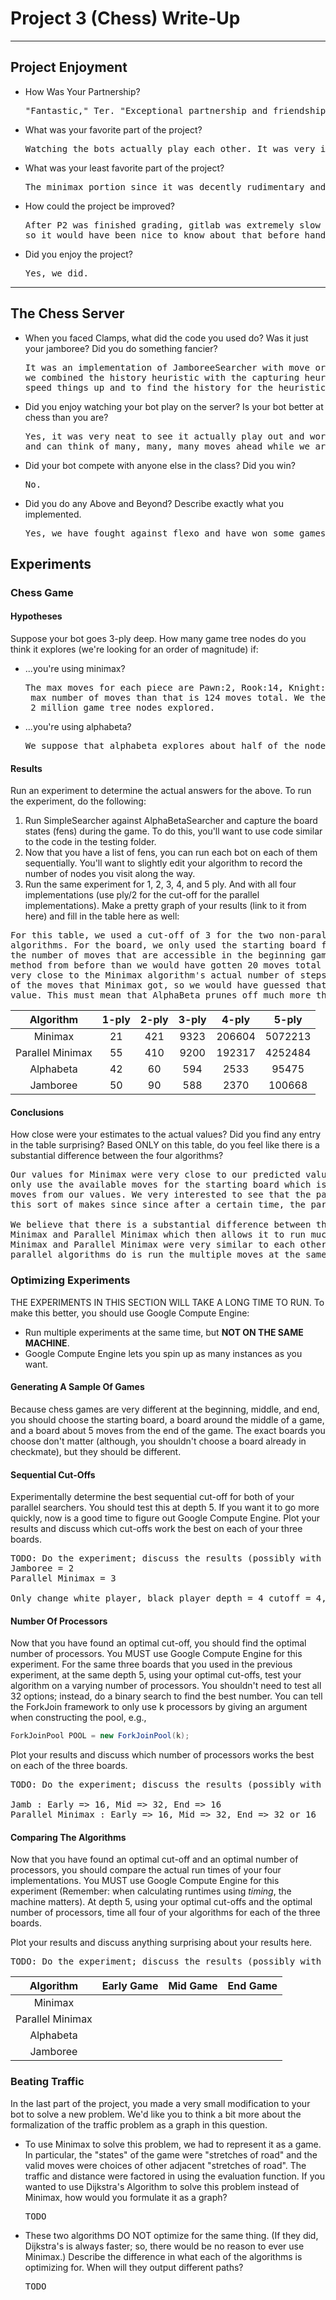 # Project 3 (Chess) Write-Up #
--------

## Project Enjoyment ##
- How Was Your Partnership?
  <pre>"Fantastic," Ter. "Exceptional partnership and friendship <3," Jacob. It was a lot of fun working as a group for the whole quarter.</pre>
  
- What was your favorite part of the project?
  <pre>Watching the bots actually play each other. It was very interesting to see them figure out the best moves to take.</pre>

- What was your least favorite part of the project?
  <pre>The minimax portion since it was decently rudimentary and a little boring.</pre>

- How could the project be improved?
  <pre>After P2 was finished grading, gitlab was extremely slow and would just pend for hours due to the heavy load from P2 running,
  so it would have been nice to know about that before hand so that we could have acted accordingly.</pre>

- Did you enjoy the project?
  <pre>Yes, we did.</pre>
    
-----

## The Chess Server ##
- When you faced Clamps, what did the code you used do?  Was it just your jamboree?  Did you do something fancier?
  <pre>It was an implementation of JamboreeSearcher with move ordering due to the heuristic methodology. For example,
  we combined the history heuristic with the capturing heuristic. Also, we implemented iterative deepening to help
  speed things up and to find the history for the heuristics.</pre>

- Did you enjoy watching your bot play on the server?  Is your bot better at chess than you are?
  <pre>Yes, it was very neat to see it actually play out and work. The bot is much better at chess than we are since you know, it's a computer
  and can think of many, many, many moves ahead while we are just mortal humans.</pre>

- Did your bot compete with anyone else in the class?  Did you win?
  <pre>No.</pre>

- Did you do any Above and Beyond?  Describe exactly what you implemented.
  <pre>Yes, we have fought against flexo and have won some games against him. </pre>

## Experiments ##

### Chess Game ###

#### Hypotheses ####
Suppose your bot goes 3-ply deep.  How many game tree nodes do you think
it explores (we're looking for an order of magnitude) if:
 - ...you're using minimax?
    <pre>The max moves for each piece are Pawn:2, Rook:14, Knight:8, Bishop:14, King:8, and Queen:28, so assuming that each piece can do the
    max number of moves than that is 124 moves total. We then go 3-ply deep so that is 124 moves for each depth so that is approximately
    2 million game tree nodes explored.</pre>
 - ...you're using alphabeta?
    <pre>We suppose that alphabeta explores about half of the nodes so we think it will explore around 1 million game tree nodes.</pre>

#### Results ####
Run an experiment to determine the actual answers for the above.  To run
the experiment, do the following:
1. Run SimpleSearcher against AlphaBetaSearcher and capture the board
   states (fens) during the game.  To do this, you'll want to use code
   similar to the code in the testing folder.
2. Now that you have a list of fens, you can run each bot on each of them
   sequentially.  You'll want to slightly edit your algorithm to record the
   number of nodes you visit along the way.
3. Run the same experiment for 1, 2, 3, 4, and 5 ply. And with all four
   implementations (use ply/2 for the cut-off for the parallel
   implementations).  Make a pretty graph of your results (link to it from
   here) and fill in the table here as well:

<pre>For this table, we used a cut-off of 3 for the two non-parallel algorithms and the recommended ply/2 for the parallel
algorithms. For the board, we only used the starting board for a single game which is why our hypothesis was so far off since
the number of moves that are accessible in the beginning game is much less than the total of moves available. If we used our 
method from before than we would have gotten 20 moves total so 3-ply deep would have gotten 8,000 moves to check which is
very close to the Minimax algorithm's actual number of steps. For our method, we said that AlphaBeta would have gotten about half
of the moves that Minimax got, so we would have guessed that there would have been 4,000 which is very far off of the actual 
value. This must mean that AlphaBeta prunes off much more than what we predicted.</pre>


|      Algorithm     | 1-ply | 2-ply | 3-ply | 4-ply | 5-ply |
| :----------------: |:-----:|:-----:|:-----:|:-----:|:-----:|
|       Minimax      |	21   |  421  |  9323 |206604 |5072213|
|  Parallel Minimax  |  55   |  410  |  9200 |192317 |4252484|
|      Alphabeta     |  42   |  60   |  594  | 2533  | 95475 |
|      Jamboree      |  50   |  90   |  588  | 2370  |100668 |

#### Conclusions ####
How close were your estimates to the actual values?  Did you find any
entry in the table surprising?  Based ONLY on this table, do you feel
like there is a substantial difference between the four algorithms?
<pre>Our values for Minimax were very close to our predicted value if we used the same method that we used for the hypothesis, but
only use the available moves for the starting board which is 20 moves so 3-ply deep gets 8,000 moves which is very close to the 9323
moves from our values. We very interested to see that the parallel algorithms weren't too far off from the non-parallel algorithms, but
this sort of makes since since after a certain time, the parallel algorithms call the non-parallel algorithms.

We believe that there is a substantial difference between the four algorithms since AlphaBeta and Jamboree looked at much less moves than
Minimax and Parallel Minimax which then allows it to run much faster. However, AlphaBeta and Jamboree were very similar to each other and
Minimax and Parallel Minimax were very similar to each other which makes since since these algorithms have the same setup, but all the 
parallel algorithms do is run the multiple moves at the same time.</pre>

### Optimizing Experiments ###
THE EXPERIMENTS IN THIS SECTION WILL TAKE A LONG TIME TO RUN. 
To make this better, you should use Google Compute Engine:
* Run multiple experiments at the same time, but **NOT ON THE SAME MACHINE**.
* Google Compute Engine lets you spin up as many instances as you want.

#### Generating A Sample Of Games ####
Because chess games are very different at the beginning, middle,
and end, you should choose the starting board, a board around the middle
of a game, and a board about 5 moves from the end of the game.  The exact boards
you choose don't matter (although, you shouldn't choose a board already in
checkmate), but they should be different.

#### Sequential Cut-Offs ####
Experimentally determine the best sequential cut-off for both of your
parallel searchers.  You should test this at depth 5.  If you want it
to go more quickly, now is a good time to figure out Google Compute
Engine.   Plot your results and discuss which cut-offs work the best on each of
your three boards.
<pre>TODO: Do the experiment; discuss the results (possibly with pretty graphs!)
Jamboree = 2
Parallel Minimax = 3

Only change white player, black player depth = 4 cutoff = 4, untouched processor.</pre>

#### Number Of Processors ####
Now that you have found an optimal cut-off, you should find the optimal
number of processors. You MUST use Google Compute Engine for this
experiment. For the same three boards that you used in the previous 
experiment, at the same depth 5, using your optimal cut-offs, test your
algorithm on a varying number of processors.  You shouldn't need to test all 32
options; instead, do a binary search to find the best number. You can tell the 
ForkJoin framework to only use k processors by giving an argument when
constructing the pool, e.g.,
```java
ForkJoinPool POOL = new ForkJoinPool(k);
```
Plot your results and discuss which number of processors works the best on each
of the three boards.
<pre>TODO: Do the experiment; discuss the results (possibly with pretty graphs!)

Jamb : Early => 16, Mid => 32, End => 16
Parallel Minimax : Early => 16, Mid => 32, End => 32 or 16</pre>

#### Comparing The Algorithms ####
Now that you have found an optimal cut-off and an optimal number of processors, 
you should compare the actual run times of your four implementations. You MUST
use Google Compute Engine for this experiment (Remember: when calculating
runtimes using *timing*, the machine matters).  At depth 5, using your optimal 
cut-offs and the optimal number of processors, time all four of your algorithms
for each of the three boards.

Plot your results and discuss anything surprising about your results here.
<pre>TODO: Do the experiment; discuss the results (possibly with pretty graphs!)</pre>

|      Algorithm     | Early Game | Mid Game | End Game |
| :----------------: |:----------:|:--------:|:--------:|
|       Minimax      |            |          |          |
|  Parallel Minimax  |            |          |          |
|      Alphabeta     |            |          |          |
|      Jamboree      |            |          |          |


### Beating Traffic ###
In the last part of the project, you made a very small modification to your bot
to solve a new problem.  We'd like you to think a bit more about the 
formalization of the traffic problem as a graph in this question.  
- To use Minimax to solve this problem, we had to represent it as a game. In
  particular, the "states" of the game were "stretches of road" and the valid
  moves were choices of other adjacent "stretches of road".  The traffic and
  distance were factored in using the evaluation function.  If you wanted to use
  Dijkstra's Algorithm to solve this problem instead of Minimax, how would you
  formulate it as a graph?
  <pre>TODO</pre>

- These two algorithms DO NOT optimize for the same thing.  (If they did,
  Dijkstra's is always faster; so, there would be no reason to ever use
  Minimax.)  Describe the difference in what each of the algorithms is
  optimizing for.  When will they output different paths?
  <pre>TODO</pre>